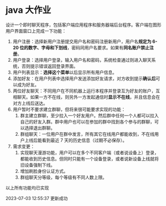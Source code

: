# java 大作业

设计一个即时聊天程序，包括客户端应用程序和服务器端后台程序。客户端在图形用户界面窗口上完成一下功能：

1. 用户注册：选择新用户注册提交用户名和密码注册新用户，用户名**规定为 6-20 位的数字、字母和下划线**，密码同用户名要求。如果有**同名账户禁止注册**。
2. 用户登录：选择用户登录，输入用户名和密码，系统检查通过则进入聊天系统，否则提示错误返回登录界面。
3. 用户列表显示：**选择这个菜单**以后显示所有用户信息。
4. 添加好友：在用户列表中选择用户发送添加好友请求，对方收到提示**确认后**可以成为好友。
5. 两位好友聊天：不同用户在不同机器上运行本程序并登录互为好友的账户，互相聊天。如果一方不在线，则另外一方发起通信时**显示不在线**，并且信息会在对方上线后送达。
6. 用户暂时不要求建立群聊，但将来很可能要求实现的功能：
    1. 群主建立群聊，至少拉入一个好友用户。然后群中任何一个人都可以拉入自己的好友入群。群中用户也可以在参加的群中找到各个参与的群聊，可以选择退出群聊。
    2. 群组聊天：一位用户在群中发言，所有其它在线用户都能收到，不在线用户上线后能看到最近 7 天的历史信息（过期不必保存）。
7. 需求变更：
    1. 实现聊天漫游功能，用户可以在多个不同客户端（或者说设备上）登录，都能收到历史信息。但同时只能有一个设备登录，或者说新设备上线就将旧设备强制下线。
    2. 增加刷脸身份认证方式。
    3. 群组聊天分等级，每个等级有不同人数上限。

以上所有功能均已实现

2023-07-03 12:55:37 更新成功
